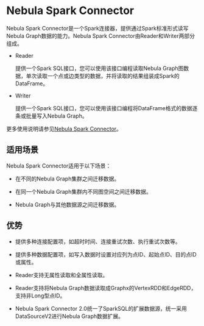 # Nebula Spark Connector

Nebula Spark Connector是一个Spark连接器，提供通过Spark标准形式读写Nebula Graph数据的能力。Nebula Spark Connector由Reader和Writer两部分组成。

- Reader
  
  提供一个Spark SQL接口，您可以使用该接口编程读取Nebula Graph图数据，单次读取一个点或边类型的数据，并将读取的结果组装成Spark的DataFrame。

- Writer

  提供一个Spark SQL接口，您可以使用该接口编程将DataFrame格式的数据逐条或批量写入Nebula Graph。

更多使用说明请参见[Nebula Spark Connector](https://github.com/vesoft-inc/nebula-spark-utils/blob/v2.0.0/nebula-spark-connector/README_CN.md)。

## 适用场景

Nebula Spark Connector适用于以下场景：

- 在不同的Nebula Graph集群之间迁移数据。

- 在同一个Nebula Graph集群内不同图空间之间迁移数据。

- Nebula Graph与其他数据源之间迁移数据。

## 优势

- 提供多种连接配置项，如超时时间、连接重试次数、执行重试次数等。

- 提供多种数据配置项，如写入数据时设置对应列为点ID、起始点ID、目的点ID或属性。

- Reader支持无属性读取和全属性读取。

- Reader支持将Nebula Graph数据读取成Graphx的VertexRDD和EdgeRDD，支持非Long型点ID。

- Nebula Spark Connector 2.0统一了SparkSQL的扩展数据源，统一采用DataSourceV2进行Nebula Graph数据扩展。